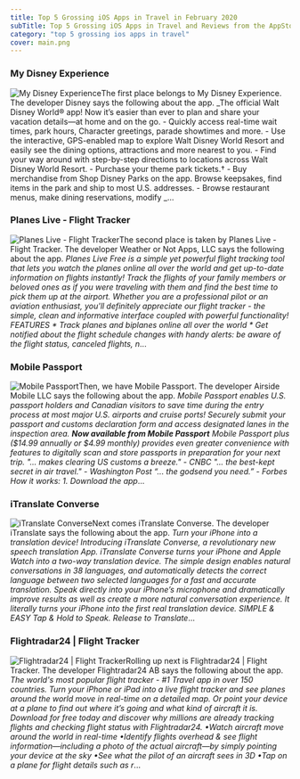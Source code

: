 ```yaml
---
title: Top 5 Grossing iOS Apps in Travel in February 2020
subTitle: Top 5 Grossing iOS Apps in Travel and Reviews from the AppStore in February 2020.
category: "top 5 grossing ios apps in travel"
cover: main.png
---
```


### My Disney Experience

![My Disney Experience](https://is1-ssl.mzstatic.com/image/thumb/Purple114/v4/f9/5d/ca/f95dca5c-cacb-9589-9a6c-81c1e2692744/AppIcon-0-0-1x_U007emarketing-0-0-0-6-0-0-sRGB-0-0-0-GLES2_U002c0-512MB-85-220-0-0.png/100x100bb.png)The first place belongs to My Disney Experience. The developer Disney says the following about the app. _The official Walt Disney World® app! Now it’s easier than ever to plan and share your vacation details—at home and on the go.  - Quickly access real-time wait times, park hours, Character greetings, parade showtimes and more.  - Use the interactive, GPS-enabled map to explore Walt Disney World Resort and easily see the dining options, attractions and more nearest to you.  - Find your way around with step-by-step directions to locations across Walt Disney World Resort.  - Purchase your theme park tickets.†  - Buy merchandise from Shop Disney Parks on the app. Browse keepsakes, find items in the park and ship to most U.S. addresses.  - Browse restaurant menus, make dining reservations, modify _...

### Planes Live - Flight Tracker

![Planes Live - Flight Tracker](https://is2-ssl.mzstatic.com/image/thumb/Purple114/v4/8d/3a/63/8d3a63e9-06b9-6c77-f53d-7eda6f049b73/AppIcon-0-0-1x_U007emarketing-0-0-0-7-0-0-sRGB-0-0-0-GLES2_U002c0-512MB-85-220-0-0.png/100x100bb.png)The second place is taken by Planes Live - Flight Tracker. The developer Weather or Not Apps, LLC says the following about the app. _Planes Live Free is a simple yet powerful flight tracking tool that lets you watch the planes online all over the world and get up-to-date information on flights instantly! Track the flights of your family members or beloved ones as if you were traveling with them and find the best time to pick them up at the airport.   Whether you are a professional pilot or an aviation enthusiast, you'll definitely appreciate our flight tracker - the simple, clean and informative interface coupled with powerful functionality!  FEATURES  * Track planes and biplanes online all over the world * Get notified about the flight schedule changes with handy alerts: be aware of the flight status, canceled flights, n_...

### Mobile Passport

![Mobile Passport](https://is4-ssl.mzstatic.com/image/thumb/Purple113/v4/a4/fb/6d/a4fb6db2-11f0-60a0-a25b-515c3a6b8e09/AppIcon_release-0-0-1x_U007emarketing-0-0-0-7-0-0-sRGB-0-0-0-GLES2_U002c0-512MB-85-220-0-0.png/100x100bb.png)Then, we have Mobile Passport. The developer Airside Mobile LLC says the following about the app. _Mobile Passport enables U.S. passport holders and Canadian visitors to save time during the entry process at most major U.S. airports and cruise ports! Securely submit your passport and customs declaration form and access designated lanes in the inspection area. ***Now available from Mobile Passport*** Mobile Passport plus ($14.99 annually or $4.99 monthly) provides even greater convenience with features to digitally scan and store passports in preparation for your next trip. "... makes clearing US customs a breeze." - CNBC "... the best-kept secret in air travel." - Washington Post “... the godsend you need.” - Forbes   How it works: 1. Download the app_...

### iTranslate Converse

![iTranslate Converse](https://is5-ssl.mzstatic.com/image/thumb/Purple113/v4/6f/cb/6a/6fcb6afc-4e49-3da5-9634-fa4e84d1b0f3/AppIcon-0-0-1x_U007emarketing-0-0-0-5-0-0-sRGB-0-0-0-GLES2_U002c0-512MB-85-220-0-0.png/100x100bb.png)Next comes iTranslate Converse. The developer iTranslate says the following about the app. _Turn your iPhone into a translation device!    Introducing iTranslate Converse, a revolutionary new speech translation App. iTranslate Converse turns your iPhone and Apple Watch into a two-way translation device. The simple design enables natural conversations in 38 languages, and automatically detects the correct language between two selected languages for a fast and accurate translation.  Speak directly into your iPhone’s microphone and dramatically improve results as well as create a more natural conversation experience. It literally turns your iPhone into the first real translation device.  SIMPLE & EASY Tap & Hold to Speak. Release to Translate_...

### Flightradar24 | Flight Tracker

![Flightradar24 | Flight Tracker](https://is4-ssl.mzstatic.com/image/thumb/Purple124/v4/28/05/ac/2805ac33-d398-7264-853e-72930a21e65f/AppIcon-0-0-1x_U007emarketing-0-0-0-10-0-0-sRGB-0-0-0-GLES2_U002c0-512MB-85-220-0-0.png/100x100bb.png)Rolling up next is Flightradar24 | Flight Tracker. The developer Flightradar24 AB says the following about the app. _The world's most popular flight tracker - #1 Travel app in over 150 countries.  Turn your iPhone or iPad into a live flight tracker and see planes around the world move in real-time on a detailed map. Or point your device at a plane to find out where it’s going and what kind of aircraft it is. Download for free today and discover why millions are already tracking flights and checking flight status with Flightradar24.  •Watch aircraft move around the world in real-time •Identify flights overhead & see flight information—including a photo of the actual aircraft—by simply pointing your device at the sky  •See what the pilot of an aircraft sees in 3D  •Tap on a plane for flight details such as r_...

